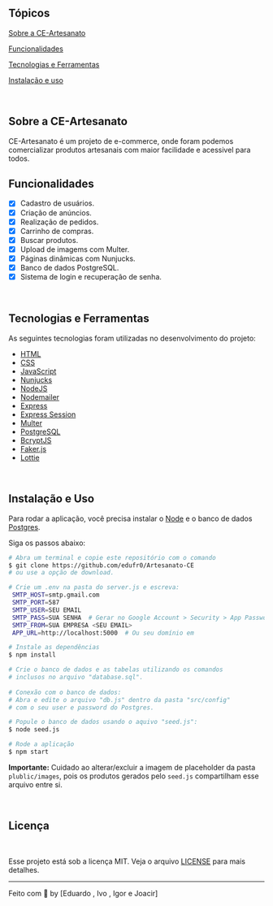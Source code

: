 
## Tópicos 

[Sobre a CE-Artesanato](#sobre-a-CE-Artesanato)

[Funcionalidades](#funcionalidades)

[Tecnologias e Ferramentas](#tecnologias-e-ferramentas)

[Instalação e uso](#instalação-e-uso)


<br>

## Sobre a CE-Artesanato

CE-Artesanato é um projeto de e-commerce, onde foram podemos comercializar produtos artesanais com maior facilidade e acessivel para todos.


## Funcionalidades

- [X] Cadastro de usuários.
- [X] Criação de anúncios.
- [X] Realização de pedidos.
- [X] Carrinho de compras.
- [X] Buscar produtos.
- [X] Upload de imagems com Multer.
- [X] Páginas dinâmicas com Nunjucks.
- [X] Banco de dados PostgreSQL.
- [X] Sistema de login e recuperação de senha.

<br>

## Tecnologias e Ferramentas

As seguintes tecnologias foram utilizadas no desenvolvimento do projeto:

- [HTML](https://devdocs.io/html/)
- [CSS](https://devdocs.io/css/)
- [JavaScript](https://devdocs.io/javascript/)
- [Nunjucks](https://mozilla.github.io/nunjucks/)
- [NodeJS](https://nodejs.org/en/)
- [Nodemailer](https://nodemailer.com/about/)
- [Express](https://expressjs.com/)
- [Express Session](https://github.com/expressjs/session)
- [Multer](https://github.com/expressjs/multer)
- [PostgreSQL](https://www.postgresql.org/)
- [BcryptJS](https://github.com/dcodeIO/bcrypt.js)
- [Faker.js](https://github.com/Marak/Faker.js)
- [Lottie](https://airbnb.design/lottie/)

<br>

## Instalação e Uso

Para rodar a aplicação, você precisa instalar o [Node](https://nodejs.org/en/) e o banco de dados [Postgres](https://www.postgresql.org/).

Siga os passos abaixo:

```bash
# Abra um terminal e copie este repositório com o comando
$ git clone https://github.com/edufr0/Artesanato-CE
# ou use a opção de download.

# Crie um .env na pasta do server.js e escreva:
 SMTP_HOST=smtp.gmail.com
 SMTP_PORT=587
 SMTP_USER=SEU EMAIL
 SMTP_PASS=SUA SENHA  # Gerar no Google Account > Security > App Passwords
 SMTP_FROM=SUA EMPRESA <SEU EMAIL>
 APP_URL=http://localhost:5000  # Ou seu domínio em 

# Instale as dependências
$ npm install

# Crie o banco de dados e as tabelas utilizando os comandos
# inclusos no arquivo "database.sql".
    
# Conexão com o banco de dados:
# Abra e edite o arquivo "db.js" dentro da pasta "src/config"
# com o seu user e password do Postgres.

# Popule o banco de dados usando o aquivo "seed.js":
$ node seed.js

# Rode a aplicação
$ npm start
```

**Importante:** Cuidado ao alterar/excluir a imagem de placeholder da pasta `plublic/images`, pois os produtos gerados pelo `seed.js` compartilham esse arquivo entre si.

<br>

## Licença
<br>

Esse projeto está sob a licença MIT. Veja o arquivo [LICENSE](/LICENSE) para mais detalhes.

---

Feito com :purple_heart: by [Eduardo , Ivo , Igor e Joacir]


